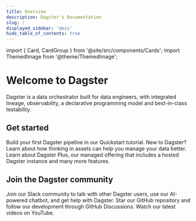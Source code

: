 ```yaml
---
title: Overview
description: Dagster's Documentation
slug: /
displayed_sidebar: 'docs'
hide_table_of_contents: true
---
```


import { Card, CardGroup } from '@site/src/components/Cards';
import ThemedImage from '@theme/ThemedImage';

# Welcome to Dagster

Dagster is a data orchestrator built for data engineers, with integrated lineage, observability, a declarative programming model and best-in-class testability.

<CodeExample path="docs_beta_snippets/docs_beta_snippets/getting-started/hello-world.py" language="python" />
<ThemedImage
  alt="Docusaurus themed image"
  style={{width:'100%', height: 'auto'}}
  sources={{
    light: './img/getting-started/lineage-light.jpg',
    dark: './img/getting-started/lineage-dark.jpg',
  }}
/>

## Get started

<CardGroup cols={3}>
  <Card title="Quickstart" href="/getting-started/quickstart" imagePath="./img/getting-started/icon-start.svg">
      Build your first Dagster pipeline in our Quickstart tutorial.
  </Card>
  <Card title="Thinking in Assets"  href="/guides/build/assets/" imagePath="./img/getting-started/icon-assets.svg">
    New to Dagster? Learn about how thinking in assets can help you manage your data better.
  </Card>
  <Card title="Dagster Plus" href="/dagster-plus" imagePath="./img/getting-started/icon-plus.svg">
    Learn about Dagster Plus, our managed offering that includes a hosted Dagster instance and many more features.
  </Card>
</CardGroup>

## Join the Dagster community

<CardGroup cols={3}>
  <Card title="Slack" href="https://dagster.io/slack" imagePath="./img/getting-started/icon-slack.svg">
    Join our Slack community to talk with other Dagster users, use our AI-powered chatbot, and get help with Dagster.
  </Card>
  <Card title="GitHub" href="https://github.com/dagster-io/dagster" imagePath="./img/getting-started/icon-github.svg">
    Star our GitHub repository and follow our development through GitHub Discussions.
  </Card>
  <Card title="Youtube" href="https://www.youtube.com/@dagsterio" imagePath="./img/getting-started/icon-youtube.svg">
    Watch our latest videos on YouTube.
  </Card>
</CardGroup>
